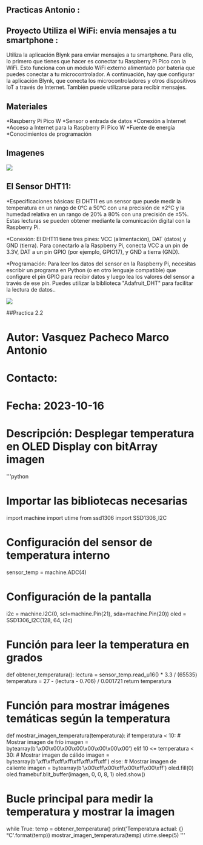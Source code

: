 ## Practicas Antonio : 

## Proyecto Utiliza el WiFi: envía mensajes a tu smartphone : 
Utiliza la aplicación Blynk para enviar mensajes a tu smartphone. Para ello, lo primero que tienes que hacer es conectar tu Raspberry Pi Pico con la WiFi. Esto funciona con un módulo WiFi externo alimentado por batería que puedes conectar a tu microcontrolador. A continuación, hay que configurar la aplicación Blynk, que conecta los microcontroladores y otros dispositivos IoT a través de Internet. También puede utilizarse para recibir mensajes.

## Materiales 
*Raspberry Pi Pico W
*Sensor o entrada de datos
*Conexión a Internet
*Acceso a Internet para la Raspberry Pi Pico W
*Fuente de energía
*Conocimientos de programación

##  Imagenes
![](https://industrysurfer.com/wp-content/uploads/2023/06/IoT-LED-Control-using-Blynk-2.0-Raspberry-Pi-Pico-W.png)

## El Sensor DHT11:

*Especificaciones básicas: El DHT11 es un sensor que puede medir la temperatura en un rango de 0°C a 50°C con una precisión de ±2°C y la humedad relativa en un rango de 20% a 80% con una precisión de ±5%. Estas lecturas se pueden obtener mediante la comunicación digital con la Raspberry Pi.

*Conexión: El DHT11 tiene tres pines: VCC (alimentación), DAT (datos) y GND (tierra). Para conectarlo a la Raspberry Pi, conecta VCC a un pin de 3.3V, DAT a un pin GPIO (por ejemplo, GPIO17), y GND a tierra (GND).

*Programación: Para leer los datos del sensor en la Raspberry Pi, necesitas escribir un programa en Python (o en otro lenguaje compatible) que configure el pin GPIO para recibir datos y luego lea los valores del sensor a través de ese pin. Puedes utilizar la biblioteca "Adafruit_DHT" para facilitar la lectura de datos..

![](https://lirc.com.mx/web/image/product.product/5605/image_1024/%5BLE029%5D%20Sensor%20de%20Temperatura%20y%20Humedad%20DHT11?unique=f8a5dd3)

##Practica 2.2 
# Autor: Vasquez Pacheco Marco Antonio
# Contacto: 
# Fecha: 2023-10-16
# Descripción: Desplegar temperatura en OLED Display con bitArray imagen

'''python
# Importar las bibliotecas necesarias
import machine
import utime
from ssd1306 import SSD1306_I2C

# Configuración del sensor de temperatura interno
sensor_temp = machine.ADC(4)

# Configuración de la pantalla 
i2c = machine.I2C(0, scl=machine.Pin(21), sda=machine.Pin(20))
oled = SSD1306_I2C(128, 64, i2c)

# Función para leer la temperatura en grados
def obtener_temperatura():
    lectura = sensor_temp.read_u16() * 3.3 / (65535)
    temperatura = 27 - (lectura - 0.706) / 0.001721
    return temperatura

# Función para mostrar imágenes temáticas según la temperatura
def mostrar_imagen_temperatura(temperatura):
    if temperatura < 10:
        # Mostrar imagen de frío
        imagen = bytearray(b'\x00\x00\x00\x00\x00\x00\x00\x00')
    elif 10 <= temperatura < 30:
        # Mostrar imagen de cálido
        imagen = bytearray(b'\xff\xff\xff\xff\xff\xff\xff\xff')
    else:
        # Mostrar imagen de caliente
        imagen = bytearray(b'\x00\xff\x00\xff\x00\xff\x00\xff')
    oled.fill(0)
    oled.framebuf.blit_buffer(imagen, 0, 0, 8, 1)
    oled.show()

# Bucle principal para medir la temperatura y mostrar la imagen
while True:
    temp = obtener_temperatura()
    print('Temperatura actual: {} °C'.format(temp))
    mostrar_imagen_temperatura(temp)
    utime.sleep(5)   '''
